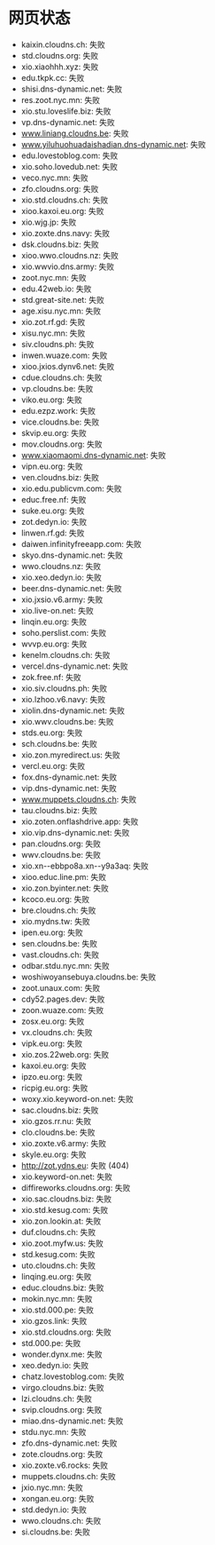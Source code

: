 # 网页状态
- kaixin.cloudns.ch: 失败
- std.cloudns.org: 失败
- xio.xiaohhh.xyz: 失败
- edu.tkpk.cc: 失败
- shisi.dns-dynamic.net: 失败
- res.zoot.nyc.mn: 失败
- xio.stu.loveslife.biz: 失败
- vp.dns-dynamic.net: 失败
- www.liniang.cloudns.be: 失败
- www.yiluhuohuadaishadian.dns-dynamic.net: 失败
- edu.lovestoblog.com: 失败
- xio.soho.lovedub.net: 失败
- veco.nyc.mn: 失败
- zfo.cloudns.org: 失败
- xio.std.cloudns.ch: 失败
- xioo.kaxoi.eu.org: 失败
- xio.wjg.jp: 失败
- xio.zoxte.dns.navy: 失败
- dsk.cloudns.biz: 失败
- xioo.wwo.cloudns.nz: 失败
- xio.wwvio.dns.army: 失败
- zoot.nyc.mn: 失败
- edu.42web.io: 失败
- std.great-site.net: 失败
- age.xisu.nyc.mn: 失败
- xio.zot.rf.gd: 失败
- xisu.nyc.mn: 失败
- siv.cloudns.ph: 失败
- inwen.wuaze.com: 失败
- xioo.jxios.dynv6.net: 失败
- cdue.cloudns.ch: 失败
- vp.cloudns.be: 失败
- viko.eu.org: 失败
- edu.ezpz.work: 失败
- vice.cloudns.be: 失败
- skvip.eu.org: 失败
- mov.cloudns.org: 失败
- www.xiaomaomi.dns-dynamic.net: 失败
- vipn.eu.org: 失败
- ven.cloudns.biz: 失败
- xio.edu.publicvm.com: 失败
- educ.free.nf: 失败
- suke.eu.org: 失败
- zot.dedyn.io: 失败
- linwen.rf.gd: 失败
- daiwen.infinityfreeapp.com: 失败
- skyo.dns-dynamic.net: 失败
- wwo.cloudns.nz: 失败
- xio.xeo.dedyn.io: 失败
- beer.dns-dynamic.net: 失败
- xio.jxsio.v6.army: 失败
- xio.live-on.net: 失败
- linqin.eu.org: 失败
- soho.perslist.com: 失败
- wvvp.eu.org: 失败
- kenelm.cloudns.ch: 失败
- vercel.dns-dynamic.net: 失败
- zok.free.nf: 失败
- xio.siv.cloudns.ph: 失败
- xio.lzhoo.v6.navy: 失败
- xiolin.dns-dynamic.net: 失败
- xio.wwv.cloudns.be: 失败
- stds.eu.org: 失败
- sch.cloudns.be: 失败
- xio.zon.myredirect.us: 失败
- vercl.eu.org: 失败
- fox.dns-dynamic.net: 失败
- vip.dns-dynamic.net: 失败
- www.muppets.cloudns.ch: 失败
- tau.cloudns.biz: 失败
- xio.zoten.onflashdrive.app: 失败
- xio.vip.dns-dynamic.net: 失败
- pan.cloudns.org: 失败
- wwv.cloudns.be: 失败
- xio.xn--ebbpo8a.xn--y9a3aq: 失败
- xioo.educ.line.pm: 失败
- xio.zon.byinter.net: 失败
- kcoco.eu.org: 失败
- bre.cloudns.ch: 失败
- xio.mydns.tw: 失败
- ipen.eu.org: 失败
- sen.cloudns.be: 失败
- vast.cloudns.ch: 失败
- odbar.stdu.nyc.mn: 失败
- woshiwoyansebuya.cloudns.be: 失败
- zoot.unaux.com: 失败
- cdy52.pages.dev: 失败
- zoon.wuaze.com: 失败
- zosx.eu.org: 失败
- vx.cloudns.ch: 失败
- vipk.eu.org: 失败
- xio.zos.22web.org: 失败
- kaxoi.eu.org: 失败
- ipzo.eu.org: 失败
- ricpig.eu.org: 失败
- woxy.xio.keyword-on.net: 失败
- sac.cloudns.biz: 失败
- xio.gzos.rr.nu: 失败
- clo.cloudns.be: 失败
- xio.zoxte.v6.army: 失败
- skyle.eu.org: 失败
- http://zot.ydns.eu: 失败 (404)
- xio.keyword-on.net: 失败
- diffireworks.cloudns.org: 失败
- xio.sac.cloudns.biz: 失败
- xio.std.kesug.com: 失败
- xio.zon.lookin.at: 失败
- duf.cloudns.ch: 失败
- xio.zoot.myfw.us: 失败
- std.kesug.com: 失败
- uto.cloudns.ch: 失败
- linqing.eu.org: 失败
- educ.cloudns.biz: 失败
- mokin.nyc.mn: 失败
- xio.std.000.pe: 失败
- xio.gzos.link: 失败
- xio.std.cloudns.org: 失败
- std.000.pe: 失败
- wonder.dynx.me: 失败
- xeo.dedyn.io: 失败
- chatz.lovestoblog.com: 失败
- virgo.cloudns.biz: 失败
- lzi.cloudns.ch: 失败
- svip.cloudns.org: 失败
- miao.dns-dynamic.net: 失败
- stdu.nyc.mn: 失败
- zfo.dns-dynamic.net: 失败
- zote.cloudns.org: 失败
- xio.zoxte.v6.rocks: 失败
- muppets.cloudns.ch: 失败
- jxio.nyc.mn: 失败
- xongan.eu.org: 失败
- std.dedyn.io: 失败
- wwo.cloudns.ch: 失败
- si.cloudns.be: 失败
